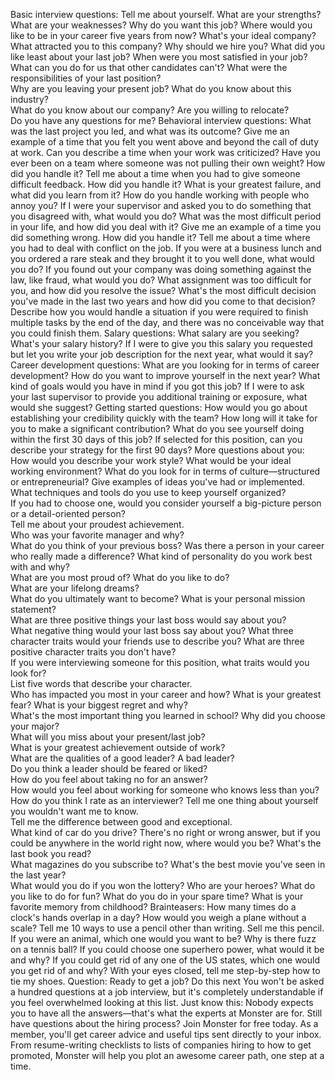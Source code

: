 Basic interview questions:
Tell me about yourself.
What are your strengths?
What are your weaknesses?
Why do you want this job?
Where would you like to be in your career five years from now?
What's your ideal company?
What attracted you to this company?
Why should we hire you?
What did you like least about your last job?
When were you most satisfied in your job?
What can you do for us that other candidates can't?
What were the responsibilities of your last position?  
Why are you leaving your present job?
What do you know about this industry?  
What do you know about our company?
Are you willing to relocate?  
Do you have any questions for me?
Behavioral interview questions:
What was the last project you led, and what was its outcome?
Give me an example of a time that you felt you went above and beyond the call of duty at work.
Can you describe a time when your work was criticized?
Have you ever been on a team where someone was not pulling their own weight? How did you handle it?
Tell me about a time when you had to give someone difficult feedback. How did you handle it?
What is your greatest failure, and what did you learn from it?
How do you handle working with people who annoy you?
If I were your supervisor and asked you to do something that you disagreed with, what would you do?
What was the most difficult period in your life, and how did you deal with it?
Give me an example of a time you did something wrong. How did you handle it?
Tell me about a time where you had to deal with conflict on the job.
If you were at a business lunch and you ordered a rare steak and they brought it to you well done, what would you do?
If you found out your company was doing something against the law, like fraud, what would you do?
What assignment was too difficult for you, and how did you resolve the issue?
What's the most difficult decision you've made in the last two years and how did you come to that decision?
Describe how you would handle a situation if you were required to finish multiple tasks by the end of the day, and there was no conceivable way that you could finish them.
Salary questions:
What salary are you seeking?
What's your salary history?
If I were to give you this salary you requested but let you write your job description for the next year, what would it say?
Career development questions:
What are you looking for in terms of career development?
How do you want to improve yourself in the next year?
What kind of goals would you have in mind if you got this job?
If I were to ask your last supervisor to provide you additional training or exposure, what would she suggest?
Getting started questions:
How would you go about establishing your credibility quickly with the team?
How long will it take for you to make a significant contribution?
What do you see yourself doing within the first 30 days of this job?
If selected for this position, can you describe your strategy for the first 90 days?
More questions about you:
How would you describe your work style?
What would be your ideal working environment?
What do you look for in terms of culture—structured or entrepreneurial?
Give examples of ideas you've had or implemented.
What techniques and tools do you use to keep yourself organized?   
If you had to choose one, would you consider yourself a big-picture person or a detail-oriented person?  
Tell me about your proudest achievement.  
Who was your favorite manager and why?  
What do you think of your previous boss?
Was there a person in your career who really made a difference?
What kind of personality do you work best with and why?  
What are you most proud of?
What do you like to do?  
What are your lifelong dreams?  
What do you ultimately want to become?
What is your personal mission statement?   
What are three positive things your last boss would say about you?  
What negative thing would your last boss say about you?
What three character traits would your friends use to describe you?
What are three positive character traits you don't have?  
If you were interviewing someone for this position, what traits would you look for?  
List five words that describe your character.   
Who has impacted you most in your career and how?
What is your greatest fear?
What is your biggest regret and why?   
What's the most important thing you learned in school?
Why did you choose your major?  
What will you miss about your present/last job?  
What is your greatest achievement outside of work?  
What are the qualities of a good leader? A bad leader?  
Do you think a leader should be feared or liked?     
How do you feel about taking no for an answer?  
How would you feel about working for someone who knows less than you?
How do you think I rate as an interviewer?
Tell me one thing about yourself you wouldn't want me to know.  
Tell me the difference between good and exceptional.  
What kind of car do you drive?
There's no right or wrong answer, but if you could be anywhere in the world right now, where would you be?
What's the last book you read?  
What magazines do you subscribe to?
What's the best movie you've seen in the last year?  
What would you do if you won the lottery?
Who are your heroes?
What do you like to do for fun?
What do you do in your spare time?
What is your favorite memory from childhood?
Brainteasers:
How many times do a clock's hands overlap in a day?
How would you weigh a plane without a scale?
Tell me 10 ways to use a pencil other than writing.
Sell me this pencil.
If you were an animal, which one would you want to be?
Why is there fuzz on a tennis ball?
If you could choose one superhero power, what would it be and why?
If you could get rid of any one of the US states, which one would you get rid of and why?
With your eyes closed, tell me step-by-step how to tie my shoes.
Question: Ready to get a job? Do this next
You won't be asked a hundred questions at a job interview, but it's completely understandable if you feel overwhelmed looking at this list. Just know this: Nobody expects you to have all the answers—that's what the experts at Monster are for. Still have questions about the hiring process? Join Monster for free today. As a member, you'll get career advice and useful tips sent directly to your inbox. From resume-writing checklists to lists of companies hiring to how to get promoted, Monster will help you plot an awesome career path, one step at a time. 

 